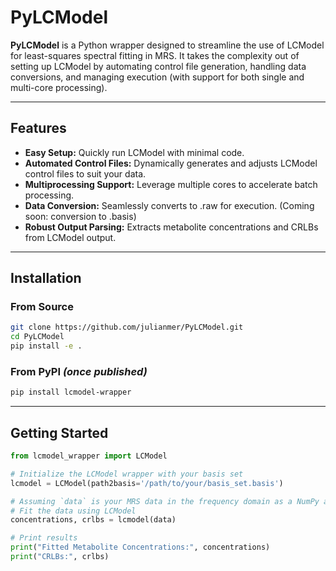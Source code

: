 # PyLCModel

**PyLCModel** is a Python wrapper designed to streamline the use of LCModel for least-squares spectral fitting in MRS. It takes the complexity out of setting up LCModel by automating control file generation, handling data conversions, and managing execution (with support for both single and multi-core processing).

---

## Features

- **Easy Setup:** Quickly run LCModel with minimal code.
- **Automated Control Files:** Dynamically generates and adjusts LCModel control files to suit your data.
- **Multiprocessing Support:** Leverage multiple cores to accelerate batch processing.
- **Data Conversion:** Seamlessly converts to .raw for execution. (Coming soon: conversion to .basis)
- **Robust Output Parsing:** Extracts metabolite concentrations and CRLBs from LCModel output.

---

## Installation

### From Source
```bash
git clone https://github.com/julianmer/PyLCModel.git
cd PyLCModel
pip install -e .
```

### From PyPI *(once published)*
```bash
pip install lcmodel-wrapper
```

---

## Getting Started

```python
from lcmodel_wrapper import LCModel

# Initialize the LCModel wrapper with your basis set
lcmodel = LCModel(path2basis='/path/to/your/basis_set.basis')

# Assuming `data` is your MRS data in the frequency domain as a NumPy array
# Fit the data using LCModel
concentrations, crlbs = lcmodel(data)

# Print results
print("Fitted Metabolite Concentrations:", concentrations)
print("CRLBs:", crlbs)
```